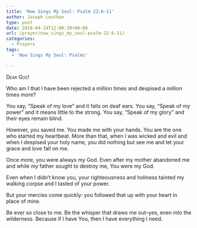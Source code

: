 ```yaml
---
title: 'Now Sings My Soul: Psalm 22:6-11'
author: Joseph Louthan
type: post
date: 2018-04-24T12:00:39+00:00
url: /prayer/now_sings_my_soul-psalm-22-6-11/
categories:
  - Prayers
tags:
  - 'Now Sings My Soul: Psalms'

---
```

<div style="font-variant: small-caps;">
  Dear God!
</div>

Who am I that I have been rejected a million times and despised a million times more?

You say, “Speak of my love” and it falls on deaf ears. You say, “Speak of my power” and it means little to the strong. You say, “Speak of my glory” and their eyes remain blind.

However, you saved me. You made me with your hands. You are the one who started my heartbeat. More than that, when I was wicked and evil and when I despised your holy name, you did nothing but see me and let your grace and love fall on me. 

Once more, you were always my God. Even after my mother abandoned me and while my father sought to destroy me, You were my God.

Even when I didn’t know you, your righteousness and holiness tainted my walking corpse and I tasted of your power.

But your mercies come quickly: you followed that up with your heart in place of mine.

Be ever so close to me. Be the whisper that draws me out&#8211;yes, even into the wilderness. Because if I have You, then I have everything I need.
